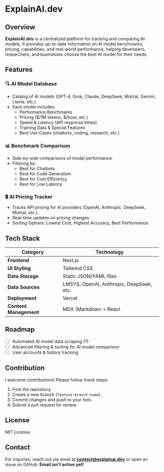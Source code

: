 # ExplainAI.dev

## Overview
**ExplainAI.dev** is a centralized platform for tracking and comparing AI models. It provides up-to-date information on AI model benchmarks, pricing, capabilities, and real-world performance, helping developers, researchers, and businesses choose the best AI model for their needs.

## Features
### 🔍 AI Model Database
- Catalog of AI models (GPT-4, Grok, Claude, DeepSeek, Mistral, Gemini, Llama, etc.).
- Each model includes:
  - Performance Benchmarks
  - Pricing ($/1M tokens, $/hour, etc.)
  - Speed & Latency (API response times)
  - Training Data & Special Features
  - Best Use Cases (chatbots, coding, research, etc.)

### 📊 Benchmark Comparison
- Side-by-side comparisons of model performance.
- Filtering by:
  - Best for Chatbots
  - Best for Code Generation
  - Best for Cost Efficiency
  - Best for Low Latency

### 💲 AI Pricing Tracker
- Tracks API pricing for AI providers (OpenAI, Anthropic, DeepSeek, Mistral, etc.).
- Real-time updates on pricing changes.
- Sorting Options: Lowest Cost, Highest Accuracy, Best Performance.

## Tech Stack
| Category        | Technology |
|----------------|------------|
| **Frontend**   | Next.js |
| **UI Styling** | Tailwind CSS |
| **Data Storage**   | Static JSON/YAML files |
| **Data Sources** | LMSYS, OpenAI, Anthropic, DeepSeek, etc. |
| **Deployment** | Vercel |
| **Content Management** | MDX (Markdown + React |


## Roadmap
- [ ] Automated AI model data scraping (?)
- [ ] Advanced filtering & sorting for AI model comparison
- [ ] User accounts & history tracking

## Contribution
I welcome contributions! Please follow these steps:
1. Fork the repository.
2. Create a new branch (`feature-branch-name`).
3. Commit changes and push to your fork.
4. Submit a pull request for review.

## License
MIT License

## Contact
For inquiries, reach out via email at **contact@explainai.dev** or open an issue on GitHub. **Email isn't active yet!**

